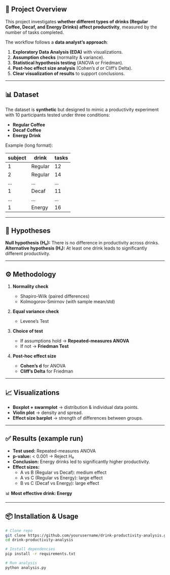 

## 📌 Project Overview
This project investigates **whether different types of drinks (Regular Coffee, Decaf, and Energy Drinks) affect productivity**, measured by the number of tasks completed.  

The workflow follows a **data analyst’s approach**:
1. **Exploratory Data Analysis (EDA)** with visualizations.  
2. **Assumption checks** (normality & variance).  
3. **Statistical hypothesis testing** (ANOVA or Friedman).  
4. **Post-hoc effect size analysis** (Cohen’s *d* or Cliff’s Delta).  
5. **Clear visualization of results** to support conclusions.  

---

## 📊 Dataset
The dataset is **synthetic** but designed to mimic a productivity experiment with 10 participants tested under three conditions:
- **Regular Coffee**  
- **Decaf Coffee**  
- **Energy Drink**

Example (long format):

| subject | drink    | tasks |
|---------|----------|-------|
| 1       | Regular  | 12    |
| 2       | Regular  | 14    |
| ...     | ...      | ...   |
| 1       | Decaf    | 11    |
| ...     | ...      | ...   |
| 1       | Energy   | 16    |

---

## 🔬 Hypotheses
**Null hypothesis (H₀):** There is no difference in productivity across drinks.  
**Alternative hypothesis (H₁):** At least one drink leads to significantly different productivity.  

---

## ⚙️ Methodology
1. **Normality check**  
   - Shapiro-Wilk (paired differences)  
   - Kolmogorov-Smirnov (with sample mean/std)  

2. **Equal variance check**  
   - Levene’s Test  

3. **Choice of test**  
   - If assumptions hold → **Repeated-measures ANOVA**  
   - If not → **Friedman Test**  

4. **Post-hoc effect size**  
   - **Cohen’s d** for ANOVA  
   - **Cliff’s Delta** for Friedman  

---

## 📈 Visualizations
- **Boxplot + swarmplot** → distribution & individual data points.  
- **Violin plot** → density and spread.  
- **Effect size barplot** → strength of differences between groups.  

---

## ✅ Results (example run)
- **Test used:** Repeated-measures ANOVA  
- **p-value:** < 0.001 → Reject H₀  
- **Conclusion:** Energy drinks led to significantly higher productivity.  
- **Effect sizes:**  
  - A vs B (Regular vs Decaf): medium effect  
  - A vs C (Regular vs Energy): large effect  
  - B vs C (Decaf vs Energy): large effect  

📊 **Most effective drink: Energy**  

---

## 📦 Installation & Usage
```bash
# Clone repo
git clone https://github.com/yourusername/drink-productivity-analysis.git
cd drink-productivity-analysis

# Install dependencies
pip install -r requirements.txt

# Run analysis
python analysis.py

